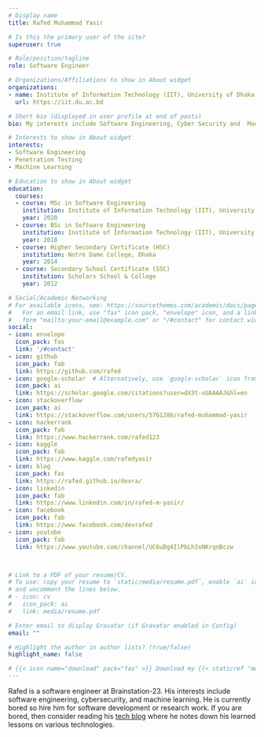 ```yaml
---
# Display name
title: Rafed Muhammad Yasir

# Is this the primary user of the site?
superuser: true

# Role/position/tagline
role: Software Engineer

# Organizations/Affiliations to show in About widget
organizations:
- name: Institute of Information Technology (IIT), University of Dhaka
  url: https://iit.du.ac.bd

# Short bio (displayed in user profile at end of posts)
bio: My interests include Software Engineering, Cyber Security and  Machine Learning.

# Interests to show in About widget
interests:
- Software Engineering
- Penetration Testing
- Machine Learning

# Education to show in About widget
education:
  courses:
  - course: MSc in Software Engineering
    institution: Institute of Information Technology (IIT), University of Dhaka
    year: 2020
  - course: BSc in Software Engineering
    institution: Institute of Information Technology (IIT), University of Dhaka
    year: 2018
  - course: Higher Secondary Certificate (HSC)
    institution: Notre Dame College, Dhaka
    year: 2014
  - course: Secondary School Certificate (SSC)
    institution: Scholars School & College
    year: 2012

# Social/Academic Networking
# For available icons, see: https://sourcethemes.com/academic/docs/page-builder/#icons
#   For an email link, use "fas" icon pack, "envelope" icon, and a link in the
#   form "mailto:your-email@example.com" or "/#contact" for contact widget.
social:
- icon: envelope
  icon_pack: fas
  link: '/#contact'
- icon: github
  icon_pack: fab
  link: https://github.com/rafed
- icon: google-scholar  # Alternatively, use `google-scholar` icon from `ai` icon pack
  icon_pack: ai
  link: https://scholar.google.com/citations?user=dX3t-oUAAAAJ&hl=en
- icon: stackoverflow
  icon_pack: ai
  link: https://stackoverflow.com/users/5761286/rafed-muhammad-yasir
- icon: hackerrank
  icon_pack: fab
  link: https://www.hackerrank.com/rafed123
- icon: kaggle
  icon_pack: fab
  link: https://www.kaggle.com/rafedyasir
- icon: blog
  icon_pack: fas
  link: https://rafed.github.io/devra/
- icon: linkedin
  icon_pack: fab
  link: https://www.linkedin.com/in/rafed-m-yasir/
- icon: facebook
  icon_pack: fab
  link: https://www.facebook.com/devrafed
- icon: youtube
  icon_pack: fab
  link: https://www.youtube.com/channel/UC6uDg4IlPbLh2xNKrqnBczw



# Link to a PDF of your resume/CV.
# To use: copy your resume to `static/media/resume.pdf`, enable `ai` icons in `params.toml`, 
# and uncomment the lines below.
# - icon: cv
#   icon_pack: ai
#   link: media/resume.pdf

# Enter email to display Gravatar (if Gravatar enabled in Config)
email: ""

# Highlight the author in author lists? (true/false)
highlight_name: false

# {{< icon name="download" pack="fas" >}} Download my {{< staticref "media/demo_resume.pdf" "newtab" >}}resumé{{< /staticref >}}.
---
```


Rafed is a software engineer at Brainstation-23. His interests include software engineering, cybersecurity, and machine learning. He is currently bored so hire him for software development or research work. If you are bored, then consider reading his [tech blog](https://rafed.github.io/devra/) where he notes down his learned lessons on various technologies. 
